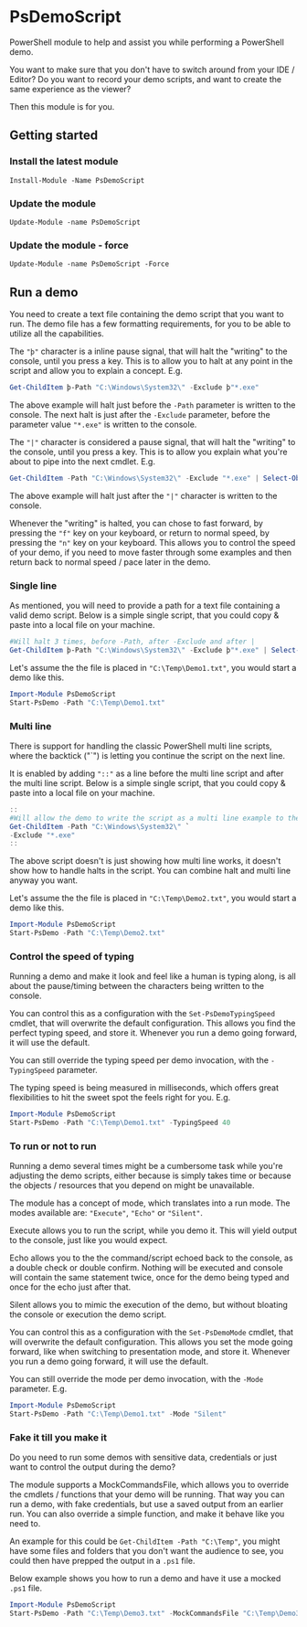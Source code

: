 ﻿# PsDemoScript

PowerShell module to help and assist you while performing a PowerShell demo.

You want to make sure that you don't have to switch around from your IDE / Editor? Do you want to record your demo scripts, and want to create the same experience as the viewer?

Then this module is for you.

## **Getting started**
### **Install the latest module**

```
Install-Module -Name PsDemoScript
```

### **Update the module**

```
Update-Module -name PsDemoScript
```

### **Update the module - force**

```
Update-Module -name PsDemoScript -Force
```

## **Run a demo**
You need to create a text file containing the demo script that you want to run. The demo file has a few formatting requirements, for you to be able to utilize all the capabilities.

The `"þ"` character is a inline pause signal, that will halt the "writing" to the console, until you press a key. This is to allow you to halt at any point in the script and allow you to explain a concept. E.g.
```PowerShell
Get-ChildItem þ-Path "C:\Windows\System32\" -Exclude þ"*.exe"
```
The above example will halt just before the `-Path` parameter is written to the console. The next halt is just after the `-Exclude` parameter, before the parameter value `"*.exe"` is written to the console.

The `"|"` character is considered a pause signal, that will halt the "writing" to the console, until you press a key. This is to allow you explain what you're about to pipe into the next cmdlet. E.g.
```PowerShell
Get-ChildItem -Path "C:\Windows\System32\" -Exclude "*.exe" | Select-Object -First 10
```
The above example will halt just after the `"|"` character is written to the console.

Whenever the "writing" is halted, you can chose to fast forward, by pressing the `"f"` key on your keyboard, or return to normal speed, by pressing the `"n"` key on your keyboard. This allows you to control the speed of your demo, if you need to move faster through some examples and then return back to normal speed / pace later in the demo.

### **Single line**
As mentioned, you will need to provide a path for a text file containing a valid demo script. Below is a simple single script, that you could copy & paste into a local file on your machine.
```PowerShell
#Will halt 3 times, before -Path, after -Exclude and after |
Get-ChildItem þ-Path "C:\Windows\System32\" -Exclude þ"*.exe" | Select-Object -First 10
```
Let's assume the the file is placed in `"C:\Temp\Demo1.txt"`, you would start a demo like this.
```PowerShell
Import-Module PsDemoScript
Start-PsDemo -Path "C:\Temp\Demo1.txt"
```
### **Multi line**
There is support for handling the classic PowerShell multi line scripts, where the backtick ("\`") is letting you continue the script on the next line.

It is enabled by adding `"::"` as a line before the multi line script and after the multi line script. Below is a simple single script, that you could copy & paste into a local file on your machine.
```PowerShell
::
#Will allow the demo to write the script as a multi line example to the console
Get-ChildItem -Path "C:\Windows\System32\" `
-Exclude "*.exe"
::
```
The above script doesn't is just showing how multi line works, it doesn't show how to handle halts in the script. You can combine halt and multi line anyway you want.

Let's assume the the file is placed in `"C:\Temp\Demo2.txt"`, you would start a demo like this.
```PowerShell
Import-Module PsDemoScript
Start-PsDemo -Path "C:\Temp\Demo2.txt"
```

### **Control the speed of typing**
Running a demo and make it look and feel like a human is typing along, is all about the pause/timing between the characters being written to the console.

You can control this as a configuration with the `Set-PsDemoTypingSpeed` cmdlet, that will overwrite the default configuration. This allows you find the perfect typing speed, and store it. Whenever you run a demo going forward, it will use the default.

You can still override the typing speed per demo invocation, with the `-TypingSpeed` parameter.

The typing speed is being measured in milliseconds, which offers great flexibilities to hit the sweet spot the feels right for you. E.g.

```PowerShell
Import-Module PsDemoScript
Start-PsDemo -Path "C:\Temp\Demo1.txt" -TypingSpeed 40
```
### **To run or not to run**
Running a demo several times might be a cumbersome task while you're adjusting the demo scripts, either because is simply takes time or because the objects / resources that you depend on might be unavailable.

The module has a concept of mode, which translates into a run mode. The modes available are: `"Execute"`, `"Echo"` or `"Silent"`.

Execute allows you to run the script, while you demo it. This will yield output to the console, just like you would expect.

Echo allows you to the the command/script echoed back to the console, as a double check or double confirm. Nothing will be executed and console will contain the same statement twice, once for the demo being typed and once for the echo just after that.

Silent allows you to mimic the execution of the demo, but without bloating the console or execution the demo script.

You can control this as a configuration with the `Set-PsDemoMode` cmdlet, that will overwrite the default configuration. This allows you set the mode going forward, like when switching to presentation mode, and store it. Whenever you run a demo going forward, it will use the default.

You can still override the mode per demo invocation, with the `-Mode` parameter. E.g.
```PowerShell
Import-Module PsDemoScript
Start-PsDemo -Path "C:\Temp\Demo1.txt" -Mode "Silent"
```

### **Fake it till you make it**
Do you need to run some demos with sensitive data, credentials or just want to control the output during the demo?

The module supports a MockCommandsFile, which allows you to override the cmdlets / functions that your demo will be running. That way you can run a demo, with fake credentials, but use a saved output from an earlier run. You can also override a simple function, and make it behave like you need to.

An example for this could be `Get-ChildItem -Path "C:\Temp"`, you might have some files and folders that you don't want the audience to see, you could then have prepped the output in a `.ps1` file.

Below example shows you how to run a demo and have it use a mocked `.ps1` file.
```PowerShell
Import-Module PsDemoScript
Start-PsDemo -Path "C:\Temp\Demo3.txt" -MockCommandsFile "C:\Temp\Demo3_Mocked.ps1"
```